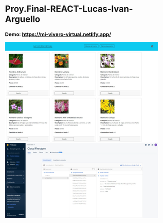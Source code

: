 # Proy.Final-REACT-Lucas-Ivan-Arguello

### Demo: https://mi-vivero-virtual.netlify.app/

<img src='/public/Portada-Mi-Vivero-Virtual.jpg'>
<br>
<img src='/public/Firebase-Mi-Vivero-Virtual.jpg'><br>